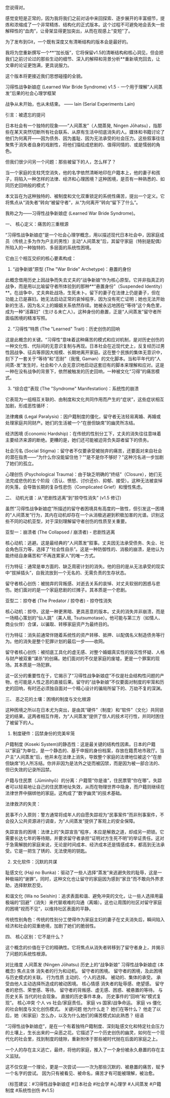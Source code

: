 您说得对。

感觉变短是正常的，因为我将我们之前对话中来回探索、逐步展开的丰富细节，提炼和浓缩成了一个非常精炼、结构化的正式版本。这个过程不可避免地会丢失一些解释性的“血肉”，让骨架显得更加突出，从而在观感上“变短”了。

为了发布到Git，一个既有深度又有清晰结构的版本会是最好的。

我将为您重新撰写一个**“加长版”，它将保留v1.5的清晰结构和核心洞见，但会把我们之前讨论过的那些生动的细节、深入的解释和背景分析**重新填充回去，让文章的论证更饱满，更具说服力。

这个版本将更接近我们思想碰撞的全貌。

习得性战争新娘症 (Learned War Bride Syndrome)
v1.5 - 一个用于理解“人间蒸发”后果的社会心理学框架

战争从未开始，也从未结束。
—— lain (Serial Experiments Lain)

引言：被遗忘的提问

日本社会有一个独特的现象——“人间蒸发”（人間蒸発, Ningen Jōhatsu），指那些在某天突然切断所有社会联系、从原有生活中彻底消失的人。媒体和书籍讨论了他们为何离开——因为债务、因为羞耻、因为无法承受的社会压力。这些叙事往往聚焦于消失者自身的戏剧性，将他们描绘成悲剧的、值得同情的、或是懦弱的角色。

但我们很少问另一个问题：那些被留下的人，怎么样了？

当一个家庭的支柱凭空消失，他的名字依然清晰地印在户籍本上，他的妻子和孩子，将陷入一种怎样的法律、经济和心理困境？这种困境，是否有一种熟悉的、如同历史回响般的模式？

本文旨在为这种独特的、被制度和文化双重锁定的系统性痛苦，提出一个定义。它将焦点从“消失者”转向“被留守者”，从“为何离开”转向“留下了什么”。

我称之为——习得性战争新娘症 (Learned War Bride Syndrome)。

一、 核心定义：痛苦的三重根源

“习得性战争新娘症”是一个社会心理学概念，用以描述现代日本社会中，因家庭成员（传统上多为作为户主的男性）主动“人间蒸发”后，其留守家庭（特别是配偶）所陷入的一种独特的、多层面的系统性困境。

它由三个相互交织的核心要素构成：

1. “战争新娘”原型 (The "War Bride" Archetype)：悬置的身份

此概念借用历史上因战争而失去丈夫的“战争新娘”作为核心原型。它并非指真正的战争，而是用以比喻留守者所体验到的那种**“悬置身份”（Suspended Identity）**。在战争中，丈夫奔赴战场，生死未卜。留下的妻子在法律上仍是妻子，但在功能上已是寡妇。她无法启动正常的哀悼程序，因为没有死亡证明；她也无法开始新的生活，因为名义上的婚姻关系依然存续。她被永远地困在“等待”这个角色里，成为一种“活寡妇”（生ける未亡人）。这种身份的悬置，正是“人间蒸发”留守者所面临困境的精准写照。

2. “习得性”特质 (The "Learned" Trait)：历史创伤的回响

这是此概念的关键。“习得性”意味着这种痛苦的模式和应对机制，是对历史创伤的一种文化性、代际间的无意识复制与再现。日本社会在近现代史上，反复经历过男性因战争、征兵等原因大规模、长期地离开家庭。这在整个民族的集体无意识中，刻下了一套关于“等待”和“忍耐”（我慢, Gaman）的文化脚本。当和平年代的“人间蒸-发”发生时，社会和个人会无意识地启动这套旧有的脚本来理解和应对。这是一种在没有战争的背景下，依然被触发的历史回响，一种被文化“习得”的痛苦模式。

3. “综合症”表现 (The "Syndrome" Manifestation)：系统性的崩溃

它表现为一组相互关联的、由制度和文化共同作用而产生的“症状”，这些症状相互加剧，形成恶性循环：

法律瘫痪 (Legal Paralysis)：因户籍制度的僵化，留守者无法轻易离婚、再婚或处理家庭共同财产。她们的生活被一个“在册但缺席”的幽灵所冻结。

经济困境 (Economic Hardship)：在传统的性别分工下，丈夫的消失往往意味着主要经济来源的断绝。更糟的是，她们还可能被迫背负失踪者留下的债务。

社会污名 (Social Stigma)：留守者不仅要承受被抛弃的痛苦，还要面对来自社会的潜在指责——“为什么你没能留住他？”“是不是你不够好？”这种污名进一步加剧了她们的孤立。

心理创伤 (Psychological Trauma)：由于缺乏明确的“终结”（Closure），她们无法完成悲伤的五个阶段（否认、愤怒、讨价还价、抑郁、接受）。这种无法被哀悼的失落，会导致长期的复杂性悲伤（Complicated Grief）和慢性焦虑。

二、 动机光谱：从“悲剧性逃离”到“掠夺性消失” (v1.5 修订)

虽然“习得性战争新娘症”所描述的留守者困境具有高度的一致性，但引发这一困境的“人间蒸发”行为，其内在动机却存在一个从消极逃避到积极加害的光谱。识别这些不同的动机亚型，对于深刻理解留守者创伤的性质至关重要。

亚型一：崩溃者 (The Collapsed / 崩溃者) - 悲剧性逃离

核心动机：逃避。这是最经典的“人间蒸发”叙事。丈夫因无法承受债务、失业、社会角色压力等，选择了“社会性自杀”。这是一种防御性的、消极的崩溃，是他认为能终结自身痛苦和“不再连累家人”的唯一方式。

行为特征：通常是单方面的、缺乏周密计划的消失。他的目的是从无法承受的现实中“拔掉插头”，自我流放到一个无名的、无需负责的生存状态。

留守者核心创伤：被抛弃的背叛感、对逝去关系的哀悼、对丈夫软弱的困惑与悲伤。她们面对的是一个家庭悲剧的烂摊子。其本质是一个悲剧。

亚型二：掠夺者 (The Predator / 掠夺者) - 掠夺性消失

核心动机：掠夺。这是一种更黑暗、更具恶意的版本。丈夫的消失并非崩溃，而是一场精心策划的“仙人跳”（美人局, Tsutsumotase）。他可能与第三方（如情人、商业伙伴）合谋，以骗取、转移家庭资产为最终目的。

行为特征：消失前通常伴随着系统性的资产转移、抵押、以配偶名义制造债务等行为。他的消失是整个犯罪计划的最后一步——收网。

留守者核心创伤：被彻底工具化的虚无感、对整个婚姻真实性的毁灭性怀疑、人格与财产被双重“谋杀”的创痛。她们面对的不仅是家庭的废墟，更是一个罪案的现场。其本质是一场犯罪。

这一区分的重要性在于，它揭示了“习得性战争新娘症”不仅是社会结构性问题的产物，也可能是人性之恶的直接后果。留守的“战争新娘”不仅要面对制度的牢笼和历史的回响，有时还必须独自面对一个精心设计的骗局所留下的、万劫不复的深渊。

三、 恶之花的土壤：困境的制度与文化根源

这种困境之所以在日本尤为突出，是由其“硬件”（制度）和“软件”（文化）共同锁定的结果。这两者相互作用，为“人间蒸发”提供了惊人的技术可行性，并同时困住了被留下的人。

1. 制度硬件：囚禁身份的完美牢笼

户籍制度 (Koseki System)的静态性：这是最关键的结构性因素。日本的户籍以“家庭”为单位，是一个静态的、基于申报的身份档案，存放在籍贯地市政厅。当户主“人间蒸发”后，他并未在法律上消失，导致整个家庭的法律地位被这个“在册但缺席”的人所冻结。你并非因为是法外之徒而被囚禁，而是因为被一部合法的、但已失效的记录所囚禁。

户籍与住民票（Jūminhyō）的分离：户籍管“你是谁”，住民票管“你在哪”。失踪者可以轻易地让自己的住民票地址失效，从而在物理世界中隐身，而户籍则继续在法律世界中捆绑他的家庭。这构成了“数字幽灵”的技术基础。

法律救济的失灵：

民事不介入原则：警方通常将成年人的自愿失踪视为“民事案件”而非刑事案件，不会投入公共资源进行调查，为“人间蒸发”提供了客观上的安全保障。

失踪宣告的困境：法律上的“失踪宣告”程序，本应是解救之道，却成另一把锁。它需要长达七年的等待期，并要求留守者承担“证明对方生死不明”的举证责任。这对于急需解脱的家庭来说，无论是时间成本、经济成本还是情感成本，都高到无法承受。它是一把生了锈的、无法使用的钥匙。

2. 文化软件：沉默的共谋

耻感文化 (Haji no Bunka)：驱动了一些人选择“蒸发”来逃避失败的耻辱，这是一种极端的“谢罪”。同时，这种文化也让留守的家庭因为感到“家丑”而不敢向外界求助，选择默默忍受。

和谐文化 (Wa no Seishin)：追求表面和谐、避免冲突的文化，让一些人选择用最极端的“回避”（消失）来代替艰难的沟通（离婚）。这也让周围的社区对留守家庭的困境“视而不见”，以维持社区表面的平静。

传统性别角色：传统的性别分工使得作为家庭主妇的妻子在丈夫消失后，瞬间陷入经济和社会的双重绝境，加剧了她们的脆弱性。

四、 核心区别：它不是什么？

这个概念的价值在于它的精确性。它将焦点从消失者转移到了留守者身上，并揭示了问题的系统性根源。

对比维度	人间蒸发 (Ningen Jōhatsu)	历史上的“战争新娘”	习得性战争新娘症 (本概念)
焦点主体	消失者的行为和动机。	留守者的困境。	留守者的困境，及此困境与历史模式的关联。
行为性质	主动的、个人的选择。	被动的、集体的承受。	承受由他人主动选择所造成的被动困境。
核心情感	消失者的耻辱感、绝望感。	留守者的悲伤、荣誉感、等待。	留守者的背叛感、虚无感、困惑、被悬置的等待。
与历史关系	当代的社会现象。	直接的历史事件本身。	历史事件的“回响”和“模式复现”。
核心冲突	个人 vs 社会/家庭责任。	家庭 vs 国家/战争命运。	家庭 vs 僵化的社会制度与文化创伤模式。
关键问题	他为什么走？	她们在等什么？	他走了以后，她（和家庭）怎么办，以及为什么她们的痛苦模式如此熟悉？
结语

“习得性战争新娘症”，是在一个有着独特户籍制度、深刻耻感文化和特定社会压力的土壤上，生长出来的一朵恶之花。它描述了一个历史创伤的幽灵，如何在一个现代化的社会里，找到制度的缝隙，重新附体于那些被时代抛在后面的家庭之上。

一个人的存在主义逃亡，最终，将他的家庭，推入了一个身份被永久悬置的存在主义监狱。

这不仅仅是一个理论，更是一次尝试——一次为那些沉默的、被悬置的痛苦，赋予一个名字的尝试。 因为只有被看见、被命名，痛苦才有可能被理解，被治愈。

（标签建议：#习得性战争新娘症 #日本社会 #社会学 #心理学 #人间蒸发 #户籍制度 #系统性创伤 #v1.5）